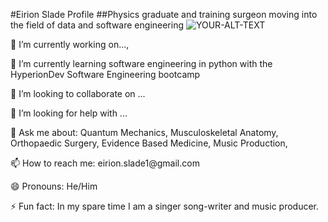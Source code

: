 

#Eirion Slade Profile
##Physics graduate and training surgeon moving into the field of data and software engineering
<picture>
 <source media="(prefers-color-scheme: dark)" srcset="YOUR-DARKMODE-IMAGE">
 <source media="(prefers-color-scheme: light)" srcset="YOUR-LIGHTMODE-IMAGE">
 <img alt="YOUR-ALT-TEXT" src="YOUR-DEFAULT-IMAGE">
<picture>

<p> 🔭 I’m currently working on...,<p>
<p>🌱 I’m currently learning software engineering in python with the HyperionDev Software Engineering bootcamp<p>
<p>👯 I’m looking to collaborate on ...<p>
<p>🤔 I’m looking for help with ...<p>
<p>💬 Ask me about: Quantum Mechanics, Musculoskeletal Anatomy, Orthopaedic Surgery, Evidence Based Medicine, Music Production, <p>
<p>📫 How to reach me: eirion.slade1@gmail.com<p>
<p>😄 Pronouns: He/Him<p>
<p>⚡ Fun fact: In my spare time I am a singer song-writer and music producer.<p>

